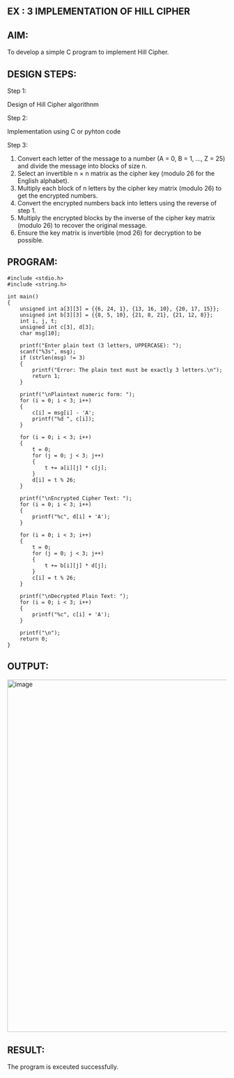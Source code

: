 ## EX : 3 IMPLEMENTATION OF HILL CIPHER

## AIM:

To develop a simple C program to implement Hill Cipher.

## DESIGN STEPS:

Step 1:

Design of Hill Cipher algorithnm

Step 2:

Implementation using C or pyhton code

Step 3:

1.	Convert each letter of the message to a number (A = 0, B = 1, ..., Z = 25) and divide the message into blocks of size n.
2.	Select an invertible n × n matrix as the cipher key (modulo 26 for the English alphabet).
3.	Multiply each block of n letters by the cipher key matrix (modulo 26) to get the encrypted numbers.
4.	Convert the encrypted numbers back into letters using the reverse of step 1.
5.	Multiply the encrypted blocks by the inverse of the cipher key matrix (modulo 26) to recover the original message.
6.	Ensure the key matrix is invertible (mod 26) for decryption to be possible.


## PROGRAM:
```
#include <stdio.h>
#include <string.h>

int main()
{
    unsigned int a[3][3] = {{6, 24, 1}, {13, 16, 10}, {20, 17, 15}}; 
    unsigned int b[3][3] = {{8, 5, 10}, {21, 8, 21}, {21, 12, 8}};   
    int i, j, t;
    unsigned int c[3], d[3]; 
    char msg[10];             

    printf("Enter plain text (3 letters, UPPERCASE): ");
    scanf("%3s", msg);
    if (strlen(msg) != 3)
    {
        printf("Error: The plain text must be exactly 3 letters.\n");
        return 1;
    }

    printf("\nPlaintext numeric form: ");
    for (i = 0; i < 3; i++)
    {
        c[i] = msg[i] - 'A';
        printf("%d ", c[i]); 
    }

    for (i = 0; i < 3; i++)
    {
        t = 0;
        for (j = 0; j < 3; j++)
        {
            t += a[i][j] * c[j];
        }
        d[i] = t % 26;
    }

    printf("\nEncrypted Cipher Text: ");
    for (i = 0; i < 3; i++)
    {
        printf("%c", d[i] + 'A');
    }

    for (i = 0; i < 3; i++)
    {
        t = 0;
        for (j = 0; j < 3; j++)
        {
            t += b[i][j] * d[j];
        }
        c[i] = t % 26;
    }

    printf("\nDecrypted Plain Text: ");
    for (i = 0; i < 3; i++)
    {
        printf("%c", c[i] + 'A');
    }

    printf("\n");
    return 0;
}

```

## OUTPUT:

<img width="1878" height="807" alt="image" src="https://github.com/user-attachments/assets/8b9cb6f4-a058-4869-928f-8db2c83b2ac7" />


## RESULT:

The program is exceuted successfully.
